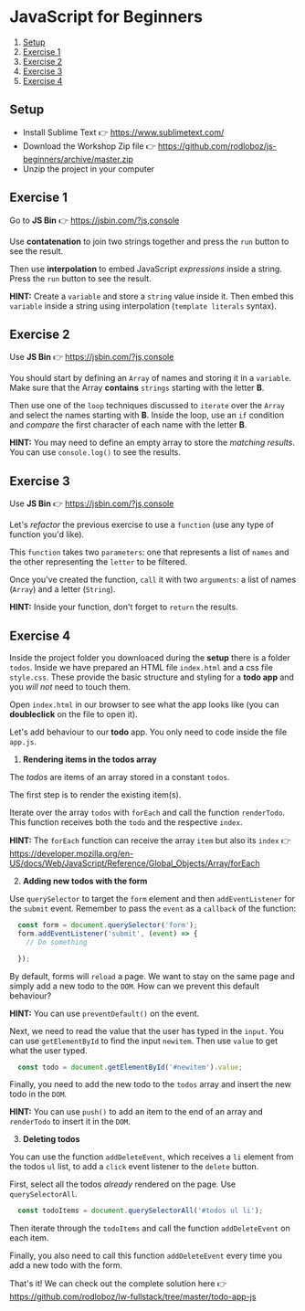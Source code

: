 # JavaScript for Beginners
1. [Setup](#setup)
2. [Exercise 1](#exercise1)
3. [Exercise 2](#exercise2)
4. [Exercise 3](#exercise3)
5. [Exercise 4](#exercise4)

## Setup

- Install Sublime Text 👉 https://www.sublimetext.com/
- Download the Workshop Zip file 👉 https://github.com/rodloboz/js-beginners/archive/master.zip
- Unzip the project in your computer

## Exercise 1

Go to **JS Bin** 👉 https://jsbin.com/?js,console

Use **contatenation** to join two strings together and press the `run` button to see the result.

Then use **interpolation** to embed JavaScript *expressions* inside a string. Press the `run` button to see the result.

**HINT:** Create a `variable` and store a `string` value inside it. Then embed this `variable` inside a string using interpolation (`template literals` syntax).

## Exercise 2

Use **JS Bin** 👉 https://jsbin.com/?js,console

You should start by defining an `Array` of names and storing it in a `variable`. Make sure that the Array **contains** `strings` starting with the letter **B**.

Then use one of the `loop` techniques discussed to `iterate` over the `Array` and select the names starting with **B**. Inside the loop, use an `if` condition and *compare* the first character of each name with the letter **B**.

**HINT:** You may need to define an empty array to store the *matching results*. You can use `console.log()` to see the results.

## Exercise 3

Use **JS Bin** 👉 https://jsbin.com/?js,console

Let's *refactor* the previous exercise to use a `function` (use any type of function you'd like).

This `function` takes two `parameters`: one that represents a list of `names` and the other representing the `letter` to be filtered.

Once you've created the function, `call` it with two `arguments`: a list of names (`Array`) and a letter (`String`).

**HINT:** Inside your function, don't forget to `return` the results.

## Exercise 4

Inside the project folder you downloaced during the **setup** there is a folder `todos`. Inside we have prepared an HTML file `index.html` and a css file `style.css`. These provide the basic structure and styling for a **todo app** and you *will not* need to touch them.

Open `index.html` in our browser to see what the app looks like (you can **doubleclick** on the file to open it).

Let's add behaviour to our **todo** app. You only need to code inside the file `app.js`.

1. **Rendering items in the todos array**

The *todos* are items of an array stored in a constant `todos`.

The first step is to render the existing item(s).

Iterate over the array `todos` with `forEach` and call the function `renderTodo`. This function receives both the `todo` and the respective `index`.

**HINT:** The `forEach` function can receive the array `item` but also its `index` 👉 https://developer.mozilla.org/en-US/docs/Web/JavaScript/Reference/Global_Objects/Array/forEach

2. **Adding new todos with the form**

Use `querySelector` to target the `form` element and then `addEventListener` for the `submit` event. Remember to pass the `event` as a `callback` of the function:

```javascript
  const form = document.querySelector('form');
  form.addEventListener('submit', (event) => {
    // Do something

  });
```

By default, forms will `reload` a page. We want to stay on the same page and simply add a new todo to the `DOM`. How can we prevent this default behaviour?

**HINT:** You can use `preventDefault()` on the event.

Next, we need to read the value that the user has typed in the `input`. You can use `getElementById` to find the input `newitem`. Then use `value` to get what the user typed.

```javascript
  const todo = document.getElementById('#newitem').value;
```

Finally, you need to add the new todo to the `todos` array and insert the new todo in the `DOM`.

**HINT:** You can use `push()` to add an item to the end of an array and `renderTodo` to insert it in the `DOM`.

3. **Deleting todos**

You can use the function `addDeleteEvent`, which receives a `li` element from the todos `ul` list, to add a `click` event listener to the `delete` button.

First, select all the todos *already* rendered on the page. Use `querySelectorAll`.

```javascript
  const todoItems = document.querySelectorAll('#todos ul li');
```

Then iterate through the `todoItems` and call the function `addDeleteEvent` on each item.

Finally, you also need to call this function `addDeleteEvent` every time you add a new todo with the form.

That's it! We can check out the complete solution here 👉 https://github.com/rodloboz/lw-fullstack/tree/master/todo-app-js





